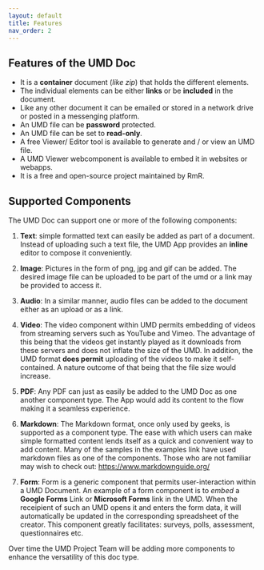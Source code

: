 ```yaml
---
layout: default
title: Features
nav_order: 2
---
```

## Features of the UMD Doc
 
* It is a **container** document (*like zip*) that holds the different elements.
* The individual elements can be either **links** or be **included** in the document.
* Like any other document it can be emailed or stored in a network drive or posted in a messenging platform.
* An UMD file can be **password** protected.
* An UMD file can be set to **read-only**.
* A free Viewer/ Editor tool is available to generate and / or view an UMD file.
* A UMD Viewer webcomponent is available to embed it in websites or webapps.
* It is a free and open-source project maintained by RmR.

## Supported Components
The UMD Doc can support one or more of the following components:

1. **Text**: simple formatted text can easily be added as part of a document. Instead of uploading such a text file, the UMD App provides an **inline** editor to compose it conveniently.

2. **Image**: Pictures in the form of png, jpg and gif can be added. The desired image file can be uploaded to be part of the umd or a link may be provided to access it.

3. **Audio**: In a similar manner, audio files can be added to the document either as an upload or as a link.

4. **Video**: The video component within UMD permits embedding of videos from streaming servers such as YouTube and Vimeo. The advantage of this being that the videos get instantly played as it downloads from these servers and does not inflate the size of the UMD. In addition, the UMD format **does permit** uploading of the videos to make it self-contained. A nature outcome of that being that the file size would increase.

5. **PDF**: Any PDF can just as easily be added to the UMD Doc as one another component type. The App would add its content to the flow making it a seamless experience.

6. **Markdown**: The Markdown format, once only used by geeks, is supported as a component type. The ease with which users can make simple formatted content lends itself as a quick and convenient way to add content. Many of the samples in the examples link have used markdown files as one of the components. Those who are not familiar may wish to check out: https://www.markdownguide.org/

7. **Form**: Form is a generic component that permits user-interaction within a UMD Document. An example of a form component is to *embed* a **Google Forms** Link or **Microsoft Forms** link in the UMD. When the receipient of such an UMD opens it and enters the form data, it will automatically be updated in the corresponding spreadsheet of the creator. This component greatly facilitates: surveys, polls, assessment, questionnaires etc.

Over time the UMD Project Team will be adding more components to enhance the versatility of this doc type.

